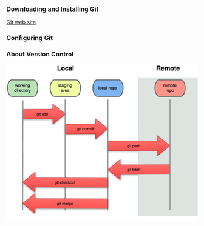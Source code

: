 

### Downloading and Installing Git

[Git web site](https://git-scm.com/)

### Configuring Git



### About Version Control

![Git Workflow](./graphics/GitOverview.png)


